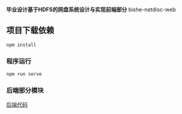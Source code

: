  **毕业设计基于HDFS的网盘系统设计与实现前端部分** 
bishe-netdisc-web

## 项目下载依赖
```
npm install
```

### 程序运行
```
npm run serve
```

### 后端部分模块

[后端代码](http://gitee.com/third_e/bishe-netdisc?_from=gitee_search)


